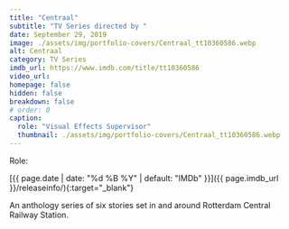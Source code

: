 ```yaml
---
title: "Centraal"
subtitle: "TV Series directed by "
date: September 29, 2019
image: ./assets/img/portfolio-covers/Centraal_tt10360586.webp
alt: Centraal
category: TV Series
imdb_url: https://www.imdb.com/title/tt10360586
video_url: 
homepage: false
hidden: false
breakdown: false
# order: 0
caption:
  role: "Visual Effects Supervisor"
  thumbnail: ./assets/img/portfolio-covers/Centraal_tt10360586.webp
---
```

Role: <span style="color:white">{{ page.caption.role | default: "N/A" }}</span>

[{{ page.date | date: "%d %B %Y" | default: "IMDb" }}]({{ page.imdb_url }}/releaseinfo/){:target="_blank"}

An anthology series of six stories set in and around Rotterdam Central Railway Station.
